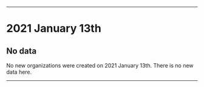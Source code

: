 
***

# 2021 January 13th

## No data

No new organizations were created on 2021 January 13th. There is no new data here.

***
